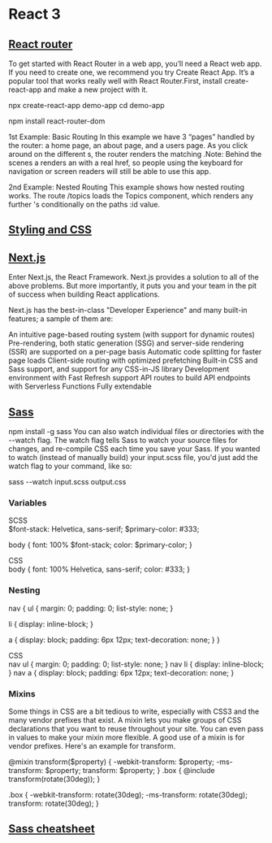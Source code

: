# React 3
## [React router](https://reactrouter.com/web/guides/quick-start)
To get started with React Router in a web app, you’ll need a React web app. If you need to create one, we recommend you try Create React App. It’s a popular tool that works really well with React Router.First, install create-react-app and make a new project with it.

npx create-react-app demo-app
cd demo-app

npm install react-router-dom

1st Example: Basic Routing
In this example we have 3 “pages” handled by the router: a home page, an about page, and a users page. As you click around on the different <Link> s, the router renders the matching <Route>.Note: Behind the scenes a <Link> renders an <a> with a real href, so people using the keyboard for navigation or screen readers will still be able to use this app.

2nd Example: Nested Routing
This example shows how nested routing works. The route /topics loads the Topics component, which renders any further <Route>'s conditionally on the paths :id value.

## [Styling and CSS](https://reactjs.org/docs/faq-styling.html)

## [Next.js](https://nextjs.org/learn/basics/create-nextjs-app)
Enter Next.js, the React Framework. Next.js provides a solution to all of the above problems. But more importantly, it puts you and your team in the pit of success when building React applications.

Next.js has the best-in-class "Developer Experience" and many built-in features; a sample of them are:

An intuitive page-based routing system (with support for dynamic routes)
Pre-rendering, both static generation (SSG) and server-side rendering (SSR) are supported on a per-page basis
Automatic code splitting for faster page loads
Client-side routing with optimized prefetching
Built-in CSS and Sass support, and support for any CSS-in-JS library
Development environment with Fast Refresh support
API routes to build API endpoints with Serverless Functions
Fully extendable

## [Sass](https://sass-lang.com/guide)
npm install -g sass
You can also watch individual files or directories with the --watch flag. The watch flag tells Sass to watch your source files for changes, and re-compile CSS each time you save your Sass. If you wanted to watch (instead of manually build) your input.scss file, you'd just add the watch flag to your command, like so:

sass --watch input.scss output.css

### Variables
SCSS\
$font-stack:    Helvetica, sans-serif;
$primary-color: #333;

body {
  font: 100% $font-stack;
  color: $primary-color;
}

CSS\
body {
  font: 100% Helvetica, sans-serif;
  color: #333;
}

### Nesting
nav {
  ul {
    margin: 0;
    padding: 0;
    list-style: none;
  }

  li { display: inline-block; }

  a {
    display: block;
    padding: 6px 12px;
    text-decoration: none;
  }
}

CSS\
nav ul {
  margin: 0;
  padding: 0;
  list-style: none;
}
nav li {
  display: inline-block;
}
nav a {
  display: block;
  padding: 6px 12px;
  text-decoration: none;
}

### Mixins
Some things in CSS are a bit tedious to write, especially with CSS3 and the many vendor prefixes that exist. A mixin lets you make groups of CSS declarations that you want to reuse throughout your site. You can even pass in values to make your mixin more flexible. A good use of a mixin is for vendor prefixes. Here's an example for transform.

@mixin transform($property) {
  -webkit-transform: $property;
  -ms-transform: $property;
  transform: $property;
}
.box { @include transform(rotate(30deg)); }

.box {
  -webkit-transform: rotate(30deg);
  -ms-transform: rotate(30deg);
  transform: rotate(30deg);
}

## [Sass cheatsheet](https://devhints.io/sass)